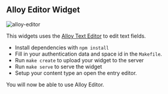 Alloy Editor Widget
-------------------

![alloy-editor](http://contentful.github.io/widget-sdk/assets/alloy-editor.png)

This widgets uses the [Alloy Text Editor][alloy] to edit text fields.

* Install dependencies with `npm install`
* Fill in your authentication data and space id in the `Makefile`.
* Run `make create` to upload your widget to the server
* Run `make serve` to serve the widget
* Setup your content type an open the entry editor.

You will now be able to use Alloy Editor.

[alloy]: http://alloyeditor.com/
